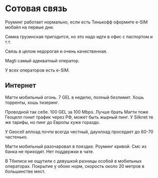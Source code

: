 # Сотовая связь

Роуминг работает нормально, если есть Тинькофф оформите e-SIM мобайл на первые дни.

Симка грузинская пригодится, но это надо идти в офис с паспортом и т.т.

Связь в целом недорогая и очень качественная.

Magti самый адекватный оператор.

У всех операторов есть e-SIM.

## Интернет

Магти мобильный огонь. 7 GEL в неделю, полный безлимит. Хошь торренты, хошь тизеринг.

Проводной так себе. 100 GEL за 100 Mbps. Лучше брать Магти тоже Геоцелл гонит трафик через РФ, может быть жырный пинг.  У Silknet те же тарифы, но пинг до Европы хуже гораздо.

У Geocell аплоад почти всегда честный, даунлоад проседает до 60-70 частенько.

Магти мобильный разочаровал в поездке. Роуминг кривой. Смс из банка не приходят. Нет поддержки в чате.

В Тбилиси не ощутили с девушкой разницы особой в мобильных операторах. Покрытие у обоих норм, скорость около 20 метров в большинстве мест.
